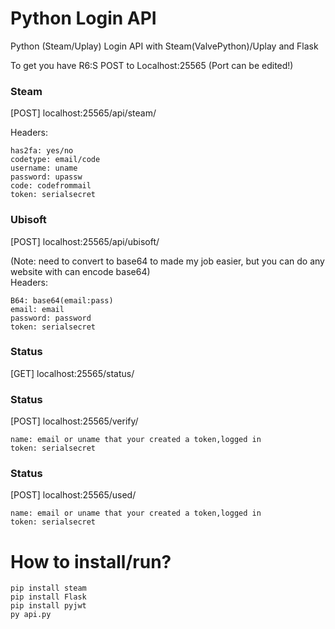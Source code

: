 # Python Login API
Python (Steam/Uplay) Login API with Steam(ValvePython)/Uplay and Flask

To get you have R6:S POST to Localhost:25565 (Port can be edited!)

### Steam
[POST] localhost:25565/api/steam/

Headers:
```
has2fa: yes/no
codetype: email/code
username: uname
password: upassw
code: codefrommail
token: serialsecret
```
### Ubisoft
[POST] localhost:25565/api/ubisoft/


(Note: need to convert to base64 to made my job easier, but you can do any website with can encode base64)\
Headers:
```
B64: base64(email:pass)
email: email
password: password
token: serialsecret
```

### Status
[GET] localhost:25565/status/


### Status
[POST] localhost:25565/verify/
```
name: email or uname that your created a token,logged in
token: serialsecret
```

### Status
[POST] localhost:25565/used/
```
name: email or uname that your created a token,logged in
token: serialsecret
```

# How to install/run?
```
pip install steam
pip install Flask
pip install pyjwt
py api.py
```